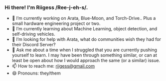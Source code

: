 ### Hi there! I'm Riigess /Ree-j-eh-s/.

- 🔭 I’m currently working on Arata, Blue-Moon, and Torch-Drive.. Plus a small hardware engineering project or two.
- 🌱 I’m currently learning about Machine Learning, object detection, and self-driving vehicles.
- 🤔 I’m looking for help with Arata, what do communities wish they had for their Discord Server?
- 💬 Ask me about a time when I struggled that you are currently pushing yourself to learn. I may have been through something similar, or can at least be open about how I would approach the same (or a similar) issue.
- 📫 How to reach me: riigess@gmail.com
- 😄 Pronouns: they/them
